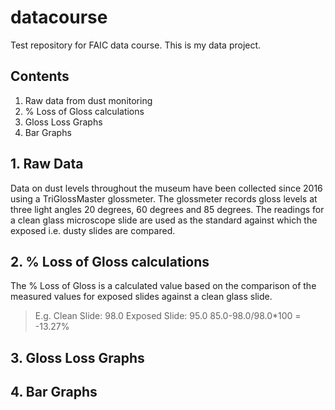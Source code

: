 # datacourse
Test repository for FAIC data course.
This is my data project.

## Contents
1. Raw data from dust monitoring
2. % Loss of Gloss calculations
3. Gloss Loss Graphs
4. Bar Graphs

## 1. Raw Data

Data on dust levels throughout the museum have been collected since 2016 using a TriGlossMaster glossmeter.  The glossmeter records gloss levels at three light angles 20 degrees, 60 degrees and 85 degrees.  The readings for a clean glass microscope slide are used as the standard against which the exposed i.e. dusty slides are compared. 

## 2. % Loss of Gloss calculations

The % Loss of Gloss is a calculated value based on the comparison of the measured values for exposed slides against a clean glass slide. 

> E.g. Clean Slide: 98.0 Exposed Slide: 95.0 
    85.0-98.0/98.0*100 = -13.27% 

## 3. Gloss Loss Graphs

## 4. Bar Graphs